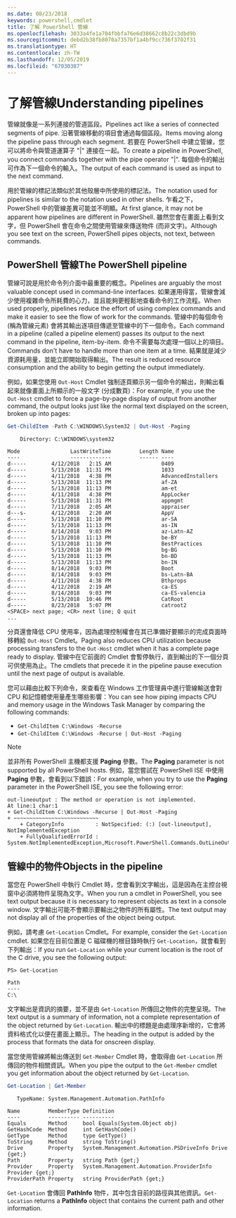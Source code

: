 ```yaml
---
ms.date: 08/23/2018
keywords: powershell,cmdlet
title: 了解 PowerShell 管線
ms.openlocfilehash: 3033a4fe1a704fbbfa76e6d38662c8b22c3dbd9b
ms.sourcegitcommit: debd2b38fb8070a7357bf1a4bf9cc736f3702f31
ms.translationtype: HT
ms.contentlocale: zh-TW
ms.lasthandoff: 12/05/2019
ms.locfileid: "67030387"
---
```

# <a name="understanding-pipelines"></a><span data-ttu-id="102cb-103">了解管線</span><span class="sxs-lookup"><span data-stu-id="102cb-103">Understanding pipelines</span></span>

<span data-ttu-id="102cb-104">管線就像是一系列連接的管道區段。</span><span class="sxs-lookup"><span data-stu-id="102cb-104">Pipelines act like a series of connected segments of pipe.</span></span> <span data-ttu-id="102cb-105">沿著管線移動的項目會通過每個區段。</span><span class="sxs-lookup"><span data-stu-id="102cb-105">Items moving along the pipeline pass through each segment.</span></span> <span data-ttu-id="102cb-106">若要在 PowerShell 中建立管線，您可以將命令與管道運算子 "|" 連接在一起。</span><span class="sxs-lookup"><span data-stu-id="102cb-106">To create a pipeline in PowerShell, you connect commands together with the pipe operator "|".</span></span> <span data-ttu-id="102cb-107">每個命令的輸出可作為下一個命令的輸入。</span><span class="sxs-lookup"><span data-stu-id="102cb-107">The output of each command is used as input to the next command.</span></span>

<span data-ttu-id="102cb-108">用於管線的標記法類似於其他殼層中所使用的標記法。</span><span class="sxs-lookup"><span data-stu-id="102cb-108">The notation used for pipelines is similar to the notation used in other shells.</span></span> <span data-ttu-id="102cb-109">乍看之下，PowerShell 中的管線差異可能並不明顯。</span><span class="sxs-lookup"><span data-stu-id="102cb-109">At first glance, it may not be apparent how pipelines are different in PowerShell.</span></span> <span data-ttu-id="102cb-110">雖然您會在畫面上看到文字，但 PowerShell 會在命令之間使用管線來傳送物件 (而非文字)。</span><span class="sxs-lookup"><span data-stu-id="102cb-110">Although you see text on the screen, PowerShell pipes objects, not text, between commands.</span></span>

## <a name="the-powershell-pipeline"></a><span data-ttu-id="102cb-111">PowerShell 管線</span><span class="sxs-lookup"><span data-stu-id="102cb-111">The PowerShell pipeline</span></span>

<span data-ttu-id="102cb-112">管線可說是用於命令列介面中最重要的概念。</span><span class="sxs-lookup"><span data-stu-id="102cb-112">Pipelines are arguably the most valuable concept used in command-line interfaces.</span></span> <span data-ttu-id="102cb-113">如果運用得當，管線會減少使用複雜命令所耗費的心力，並且能夠更輕鬆地查看命令的工作流程。</span><span class="sxs-lookup"><span data-stu-id="102cb-113">When used properly, pipelines reduce the effort of using complex commands and make it easier to see the flow of work for the commands.</span></span> <span data-ttu-id="102cb-114">管線中的每個命令 (稱為管線元素) 會將其輸出逐項目傳遞至管線中的下一個命令。</span><span class="sxs-lookup"><span data-stu-id="102cb-114">Each command in a pipeline (called a pipeline element) passes its output to the next command in the pipeline, item-by-item.</span></span> <span data-ttu-id="102cb-115">命令不需要每次處理一個以上的項目。</span><span class="sxs-lookup"><span data-stu-id="102cb-115">Commands don't have to handle more than one item at a time.</span></span> <span data-ttu-id="102cb-116">結果就是減少資源耗用量，並能立即開始取得輸出。</span><span class="sxs-lookup"><span data-stu-id="102cb-116">The result is reduced resource consumption and the ability to begin getting the output immediately.</span></span>

<span data-ttu-id="102cb-117">例如，如果您使用 `Out-Host` Cmdlet 強制逐頁顯示另一個命令的輸出，則輸出看起來就像畫面上所顯示的一般文字 (分成數頁)：</span><span class="sxs-lookup"><span data-stu-id="102cb-117">For example, if you use the `Out-Host` cmdlet to force a page-by-page display of output from another command, the output looks just like the normal text displayed on the screen, broken up into pages:</span></span>

```powershell
Get-ChildItem -Path C:\WINDOWS\System32 | Out-Host -Paging
```

```Output
    Directory: C:\WINDOWS\system32

Mode                LastWriteTime         Length Name
----                -------------         ------ ----
d-----        4/12/2018   2:15 AM                0409
d-----        5/13/2018  11:31 PM                1033
d-----        4/11/2018   4:38 PM                AdvancedInstallers
d-----        5/13/2018  11:13 PM                af-ZA
d-----        5/13/2018  11:13 PM                am-et
d-----        4/11/2018   4:38 PM                AppLocker
d-----        5/13/2018  11:31 PM                appmgmt
d-----        7/11/2018   2:05 AM                appraiser
d---s-        4/12/2018   2:20 AM                AppV
d-----        5/13/2018  11:10 PM                ar-SA
d-----        5/13/2018  11:13 PM                as-IN
d-----        8/14/2018   9:03 PM                az-Latn-AZ
d-----        5/13/2018  11:13 PM                be-BY
d-----        5/13/2018  11:10 PM                BestPractices
d-----        5/13/2018  11:10 PM                bg-BG
d-----        5/13/2018  11:13 PM                bn-BD
d-----        5/13/2018  11:13 PM                bn-IN
d-----        8/14/2018   9:03 PM                Boot
d-----        8/14/2018   9:03 PM                bs-Latn-BA
d-----        4/11/2018   4:38 PM                Bthprops
d-----        4/12/2018   2:19 AM                ca-ES
d-----        8/14/2018   9:03 PM                ca-ES-valencia
d-----        5/13/2018  10:46 PM                CatRoot
d-----        8/23/2018   5:07 PM                catroot2
<SPACE> next page; <CR> next line; Q quit
...
```

<span data-ttu-id="102cb-118">分頁還會降低 CPU 使用率，因為處理控制權會在其已準備好要顯示的完成頁面時移轉給 `Out-Host` Cmdlet。</span><span class="sxs-lookup"><span data-stu-id="102cb-118">Paging also reduces CPU utilization because processing transfers to the `Out-Host` cmdlet when it has a complete page ready to display.</span></span> <span data-ttu-id="102cb-119">管線中在它前面的 Cmdlet 會暫停執行，直到輸出的下一個分頁可供使用為止。</span><span class="sxs-lookup"><span data-stu-id="102cb-119">The cmdlets that precede it in the pipeline pause execution until the next page of output is available.</span></span>

<span data-ttu-id="102cb-120">您可以藉由比較下列命令，來查看在 Windows 工作管理員中進行管線輸送會對 CPU 和記憶體使用量產生哪些影響：</span><span class="sxs-lookup"><span data-stu-id="102cb-120">You can see how piping impacts CPU and memory usage in the Windows Task Manager by comparing the following commands:</span></span>

- `Get-ChildItem C:\Windows -Recurse`
- `Get-ChildItem C:\Windows -Recurse | Out-Host -Paging`

> [!NOTE]
> <span data-ttu-id="102cb-121">並非所有 PowerShell 主機都支援 **Paging** 參數。</span><span class="sxs-lookup"><span data-stu-id="102cb-121">The **Paging** parameter is not supported by all PowerShell hosts.</span></span> <span data-ttu-id="102cb-122">例如，當您嘗試在 PowerShell ISE 中使用 **Paging** 參數，會看到以下錯誤：</span><span class="sxs-lookup"><span data-stu-id="102cb-122">For example, when you try to use the **Paging** parameter in the PowerShell ISE, you see the following error:</span></span>
>
> ```Output
> out-lineoutput : The method or operation is not implemented.
> At line:1 char:1
> + Get-ChildItem C:\Windows -Recurse | Out-Host -Paging
> + ~~~~~~~~~~~~~~~~~~~~~~~~~~~
>     + CategoryInfo          : NotSpecified: (:) [out-lineoutput], NotImplementedException
>     + FullyQualifiedErrorId : System.NotImplementedException,Microsoft.PowerShell.Commands.OutLineOutputCommand
> ```

## <a name="objects-in-the-pipeline"></a><span data-ttu-id="102cb-123">管線中的物件</span><span class="sxs-lookup"><span data-stu-id="102cb-123">Objects in the pipeline</span></span>

<span data-ttu-id="102cb-124">當您在 PowerShell 中執行 Cmdlet 時，您會看到文字輸出，這是因為在主控台視窗中必須將物件呈現為文字。</span><span class="sxs-lookup"><span data-stu-id="102cb-124">When you run a cmdlet in PowerShell, you see text output because it is necessary to represent objects as text in a console window.</span></span> <span data-ttu-id="102cb-125">文字輸出可能不會顯示要輸出之物件的所有屬性。</span><span class="sxs-lookup"><span data-stu-id="102cb-125">The text output may not display all of the properties of the object being output.</span></span>

<span data-ttu-id="102cb-126">例如，請考慮 `Get-Location` Cmdlet。</span><span class="sxs-lookup"><span data-stu-id="102cb-126">For example, consider the `Get-Location` cmdlet.</span></span> <span data-ttu-id="102cb-127">如果您在目前位置是 C 磁碟機的根目錄時執行 `Get-Location`，就會看到下列輸出：</span><span class="sxs-lookup"><span data-stu-id="102cb-127">If you run `Get-Location` while your current location is the root of the C drive, you see the following output:</span></span>

```
PS> Get-Location

Path
----
C:\
```

<span data-ttu-id="102cb-128">文字輸出是資訊的摘要，並不是由 `Get-Location` 所傳回之物件的完整呈現。</span><span class="sxs-lookup"><span data-stu-id="102cb-128">The text output is a summary of information, not a complete representation of the object returned by `Get-Location`.</span></span> <span data-ttu-id="102cb-129">輸出中的標題是由處理序新增的，它會將資料格式化以便在畫面上顯示。</span><span class="sxs-lookup"><span data-stu-id="102cb-129">The heading in the output is added by the process that formats the data for onscreen display.</span></span>

<span data-ttu-id="102cb-130">當您使用管線將輸出傳送到 `Get-Member` Cmdlet 時，會取得由 `Get-Location` 所傳回的物件相關資訊。</span><span class="sxs-lookup"><span data-stu-id="102cb-130">When you pipe the output to the `Get-Member` cmdlet you get information about the object returned by `Get-Location`.</span></span>

```powershell
Get-Location | Get-Member
```

```Output
   TypeName: System.Management.Automation.PathInfo

Name         MemberType Definition
----         ---------- ----------
Equals       Method     bool Equals(System.Object obj)
GetHashCode  Method     int GetHashCode()
GetType      Method     type GetType()
ToString     Method     string ToString()
Drive        Property   System.Management.Automation.PSDriveInfo Drive {get;}
Path         Property   string Path {get;}
Provider     Property   System.Management.Automation.ProviderInfo Provider {get;}
ProviderPath Property   string ProviderPath {get;}
```

<span data-ttu-id="102cb-131">`Get-Location` 會傳回 **PathInfo** 物件，其中包含目前的路徑與其他資訊。</span><span class="sxs-lookup"><span data-stu-id="102cb-131">`Get-Location` returns a **PathInfo** object that contains the current path and other information.</span></span>
